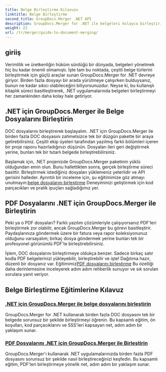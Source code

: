```yaml
---
title: Belge Birleştirme Kılavuzu
linktitle: Belge Birleştirme
second_title: GroupDocs.Merger .NET API
description: GroupDocs.Merger for .NET ile belgeleri kolayca birleştirin. DOC ve PDF dosyalarını etkili bir şekilde birleştirmeye yönelik adım adım eğitimleri keşfedin.
weight: 22
url: /tr/merger/guide-to-document-merging/
---
```

## giriiş

Verimlilik ve üretkenliğin hüküm sürdüğü bir dünyada, belgeleri yönetmek hiç bu kadar önemli olmamıştı. İşte tam bu noktada, çeşitli belge türlerini birleştirmek için güçlü araçlar sunan GroupDocs.Merger for .NET devreye giriyor. Birden fazla dosyayı bir arada yürütmeye çalışırken bulduysanız, bunun ne kadar sıkıcı olabileceğini biliyorsunuzdur. Neyse ki, bu kullanışlı kitaplık süreci basitleştirerek, .NET uygulamalarında belgeleri birleştirmeyi her zamankinden daha kolay hale getiriyor.

## .NET için GroupDocs.Merger ile Belge Dosyalarını Birleştirin

DOC dosyalarını birleştirerek başlayalım. .NET için GroupDocs.Merger ile birden fazla DOC dosyasını zahmetsizce tek bir düzgün pakette bir araya getirebilirsiniz. Çeşitli ekip üyeleri tarafından yazılmış farklı bölümleri içeren bir proje raporu hazırladığınızı düşünün. Dosyaları ileri geri değiştirmek yerine, bunları tek bir tutarlı belgede birleştirebilirsiniz. 

 Başlamak için, .NET projenizde GroupDocs.Merger paketinin yüklü olduğundan emin olun. Bunu hallettikten sonra, gerçek birleştirme süreci basittir. Birleştirmek istediğiniz dosyaları yüklemeniz yeterlidir ve API gerisini halleder. Ayrıntılı bir inceleme için, şu eğitimimize göz atmayı unutmayın:[belge dosyalarını birleştirme](./merge-document-files/) Deneyiminizi geliştirmek için kod parçacıkları ve pratik ipuçları sağladığımız yer.

## PDF Dosyalarını .NET için GroupDocs.Merger ile Birleştirin

Peki ya o PDF dosyaları? Farklı yazılım çözümleriyle çalışıyorsanız PDF'leri birleştirmek zor olabilir, ancak GroupDocs.Merger bu görevi basitleştirir. Paydaşlarınıza göndermek üzere bir fatura veya rapor koleksiyonunuz olduğunu varsayalım; birkaç dosya göndermek yerine bunları tek bir profesyonel görünümlü PDF'te birleştirebilirsiniz.

 İşlem, DOC dosyalarını birleştirmeye oldukça benzer. Sadece birkaç satır kodla PDF belgelerinizi yükleyebilir, birleştirebilir ve işte! Dağıtıma hazır, düzenli bir dosyanız var. Eğitimimiz[PDF dosyalarını birleştirme](./merge-pdf-files/) Bu özelliği daha derinlemesine inceleyerek adım adım rehberlik sunuyor ve sık sorulan sorulara yanıt veriyor.

## Belge Birleştirme Eğitimlerine Kılavuz
### [.NET için GroupDocs.Merger ile belge dosyalarını birleştirin](./merge-document-files/)
GroupDocs.Merger for .NET kullanarak birden fazla DOC dosyasını tek bir belgede sorunsuz bir şekilde birleştirmeyi öğrenin. Bu kapsamlı eğitim, ön koşulları, kod parçacıklarını ve SSS'leri kapsayan net, adım adım bir yaklaşım sunar.
### [PDF Dosyalarını .NET için GroupDocs.Merger ile Birleştirin](./merge-pdf-files/)
GroupDocs.Merger'ı kullanarak .NET uygulamalarınızda birden fazla PDF dosyasını sorunsuz bir şekilde nasıl birleştireceğinizi keşfedin. Bu kapsamlı eğitim, PDF'leri birleştirmeye yönelik net, adım adım bir yaklaşım sunar.